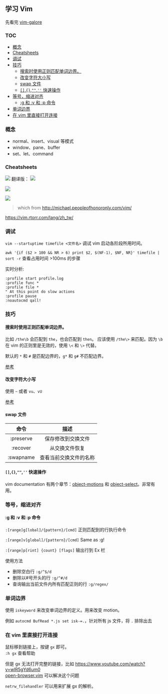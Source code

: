 ## 学习 Vim

先看完 [vim-galore](https://github.com/mhinz/vim-galore)

### TOC

<!-- MarkdownTOC depth=2 GFM -->

- [概念](#概念)
- [Cheatsheets](#cheatsheets)
- [调试](#调试)
- [技巧](#技巧)
    - [搜索时使用正则匹配单词边界。](#搜索时使用正则匹配单词边界)
    - [改变字符大小写](#改变字符大小写)
    - [swap 文件](#swap-文件)
    - [`[]`,`{}`,`""`,`''` 快速操作](#-快速操作)
- [等号，缩进对齐](#等号缩进对齐)
    - [:g 和 :v 和 :p 命令](#g-和-v-和-p-命令)
- [单词边界](#单词边界)
- [在 vim 里直接打开连接](#在-vim-里直接打开连接)

<!-- /MarkdownTOC -->

### 概念

- normal、insert、visual 等模式
- window、pane、buffer
- set、let、command

### Cheatsheets

![](http://people.csail.mit.edu/vgod/vim/vim-cheat-sheet-en.png)
翻译版：
![](http://blog.vgod.tw.s3.amazonaws.com/wp-content/uploads/2009/12/vim-cheat-sheet-full.png)

![](https://cdn.shopify.com/s/files/1/0165/4168/files/preview.png)

![](http://michael.peopleofhonoronly.com/vim/vim_cheat_sheet_for_programmers_print.png)

> which from http://michael.peopleofhonoronly.com/vim/

https://vim.rtorr.com/lang/zh_tw/


### 调试
`vim --startuptime timefile <文件名>` 调试 vim 启动各阶段所用时间。

`awk '{if ($2 > 100 && NR > 6) print $2, $(NF-1), $NF, NR}' timefile | sort -r`  查看占用时间 >100ms 的步骤

实时分析:

```vim
:profile start profile.log
:profile func *
:profile file *
" At this point do slow actions
:profile pause
:noautocmd qall!
```

### 技巧

#### 搜索时使用正则匹配单词边界。

比如 `/the\b` 会匹配到 `the`，也会匹配到 `then`。
应该使用 `/the\>` 来匹配。因为 `\b` 在 vim 的正则里是无效的，使用 `\<` 和 `\>` 代替。

默认的 `*` 和 `#` 是匹配边界的，`g*` 和 `g#` 不匹配边界。

[参考](http://stackoverflow.com/questions/8404349/in-vim-how-do-you-search-for-a-word-boundary-character-like-the-b-in-regexp)

#### 改变字符大小写

使用 `~` 或者 `vu`、`vU`

[参考](http://vim.wikia.com/wiki/Switching_case_of_characters)

#### swap 文件

|    命令   |          描述          |
|:---------:|:----------------------:|
| :preserve |   保存修改到交换文件   |
|  :recover |     从交换文件恢复     |
| :swapname | 查看当前交换文件的名称 |

#### `[]`,`{}`,`""`,`''` 快速操作

vim documentation 有两个章节：[object-motions][] 和 [object-select][]。非常有用。

[object-motions]: http://vimdoc.sourceforge.net/htmldoc/motion.html#object-motions
[object-select]: http://vimdoc.sourceforge.net/htmldoc/motion.html#object-select

### 等号，缩进对齐

#### :g 和 :v 和 :p 命令

`:[range]g[lobal]/{pattern}/[cmd]` 正则匹配到的行执行命令

`:[range]v[global]/{pattern}/[cmd]` Same as :g!

`:[range]p[rint] {count} [flags]` 输出行到 Ex 栏

使用方法

- 删除空白行 `:g/^$/d`
- 删除以#号开头的行 `:g/^#/d`
- 查询输出当前文件内所有匹配正则的行 `:g/regex/`

### 单词边界

使用 `iskeyword` 来改变单词边界的定义。用来改变 motion。

例如 `autocmd BufRead *.js set isk-=.`，针对所有 js 文件，将 `.` 排除出去

### 在 vim 里直接打开连接

鼠标移到链接上，按键 `gx` 即可。  
`:h gx` 查看帮助

但是 gx 无法打开完整的链接，比如 https://www.youtube.com/watch?v=wlR5gYd6um0  
[open-browser.vim](https://github.com/tyru/open-browser.vim) 可以解决这个问题

`netrw_filehandler` 可以用来扩展 gx 的解析。
